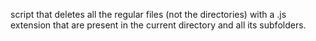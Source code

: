 script that deletes all the regular files (not the directories) with a .js extension that are present in the current directory and all its subfolders.
